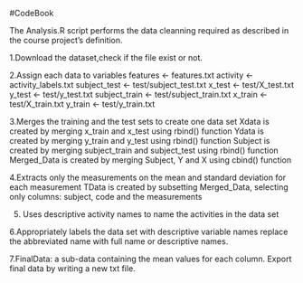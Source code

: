 #CodeBook

The Analysis.R script performs the data cleanning required as described in the course project’s definition.

1.Download the dataset,check if the file exist or not.

2.Assign each data to variables
features <- features.txt 
activity <- activity_labels.txt
subject_test <- test/subject_test.txt
x_test <- test/X_test.txt 
y_test <- test/y_test.txt 
subject_train <- test/subject_train.txt
x_train <- test/X_train.txt 
y_train <- test/y_train.txt

3.Merges the training and the test sets to create one data set
Xdata is created by merging x_train and x_test using rbind() function
Ydata is created by merging y_train and y_test using rbind() function
Subject is created by merging subject_train and subject_test using rbind() function
Merged_Data is created by merging Subject, Y and X using cbind() function

4.Extracts only the measurements on the mean and standard deviation for each measurement
TData is created by subsetting Merged_Data, selecting only columns: subject, code and the measurements 

5. Uses descriptive activity names to name the activities in the data set

6.Appropriately labels the data set with descriptive variable names
replace the abbreviated name with full name or descriptive names.

7.FinalData: a sub-data containing the mean values for each column. Export final data by writing a new txt file.
